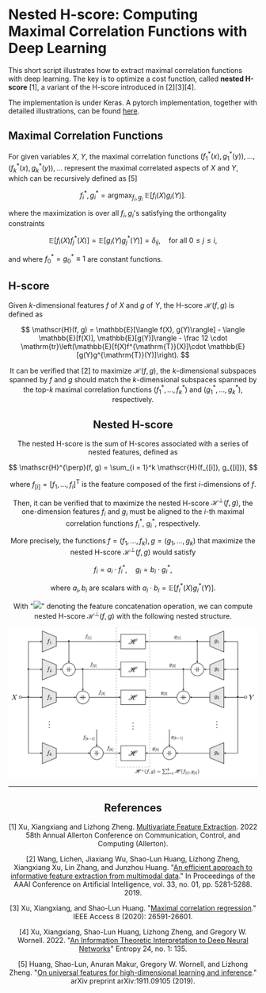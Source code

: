 # Nested H-score: Computing Maximal Correlation Functions with Deep Learning

This short script illustrates how to extract maximal correlation functions with deep learning. The key is to optimize a cost function, called **nested H-score** [1], a variant of the H-score introduced in [2][3][4].

The implementation is under Keras. A pytorch implementation, together with detailed illustrations, can be found [here](https://gilearning.github.io/NestedHScore/).


## Maximal Correlation Functions ##
For given variables $X$, $Y$, the maximal correlation functions $(f_1^\ast(x), g_1^\ast(y)), \dots, (f_k^\ast(x), g_k^\ast(y)), \dots$ represent the maximal correlated aspects of $X$ and $Y$, which can be recursively defined as [5]

$$
f^\ast_i, g_i^\ast = \mathop{\arg \max}_{f_i, g_i} \ \mathbb{E}[f_i(X) g_i(Y)].
$$

where the maximization is over all $f_i, g_i$'s satisfying the orthongality constraints

$$
 \mathbb{E}[f_i(X)f_j^\ast(X)] = \mathbb{E}[g_i(Y)g_j^\ast(Y)] = \delta_{ij}, \quad\text{for all } 0 \leq j \leq i,
$$

and where $f_0^\ast = g_0^\ast \equiv 1$ are constant functions.

## H-score ##

Given $k$-dimensional features $f$ of $X$ and $g$ of $Y$, the H-score $\mathscr{H}(f, g)$ is defined as

$$
   \mathscr{H}(f, g) = \mathbb{E}[\langle f(X),  g(Y)\rangle] - \langle \mathbb{E}[f(X)],  \mathbb{E}[g(Y)]\rangle - \frac 12 \cdot \mathrm{tr}\left(\mathbb{E}[f(X)f^{\mathrm{T}}(X)]\cdot \mathbb{E}[g(Y)g^{\mathrm{T}}(Y)]\right).
$$
<center>

It can be verified that [2] to maximize $\mathscr{H}(f, g)$, the $k$-dimensional subspaces spanned by $f$ and $g$ should match the $k$-dimensional subspaces spanned by the top-$k$ maximal correlation functions $(f_1^\ast, \dots, f_k^\ast)$ and $(g_1^\ast, \dots, g_k^\ast)$, respectively.

## Nested H-score ##

The nested H-score is the sum of H-scores associated with a series of nested features, defined as
 
 $$
    \mathscr{H}^{\perp}(f, g) = \sum_{i = 1}^k \mathscr{H}(f_{[i]}, g_{[i]}),
 $$
 
 where $f_{[i]} = [f_1, \dots, f_i]^\mathrm{T}$  is the feature composed of the first $i$-dimensions of $f$.

Then, it can be verified that to maximize the nested H-score $\mathscr{H}^{\perp}(f, g)$, the one-dimension features $f_i$ and $g_i$  must be aligned to the $i$-th maximal correlation functions $f_i^\ast$, $g_i^\ast$, respectively.

More precisely, the functions $f = (f_1, \dots, f_k), g = (g_1, \dots, g_k)$ that maximize the nested H-score $\mathscr{H}^{\perp}(f, g)$ would satisfy

 $$
  f_i = a_i \cdot f_i^\ast, \quad g_i = b_i \cdot g_i^\ast,
 $$
 
 where $a_i, b_i$ are scalars with $a_i \cdot b_i = \mathbb{E}[f_i^\ast(X) g_i^\ast(Y)].$


With "<img src="https://render.githubusercontent.com/render/math?math=%2B%5C!%5C!%5C!%5C!%2B">" denoting the feature concatenation operation, we can compute nested H-score $\mathscr{H}^{\perp}(f, g)$ with the following nested structure.

<center>
<img src="images/nested_H.png" width="768">
</center>


---

## References ##

[1] Xu, Xiangxiang and Lizhong Zheng. [Multivariate Feature Extraction](https://ieeexplore.ieee.org/document/9929401). 2022 58th Annual Allerton Conference on Communication, Control, and Computing (Allerton).

[2] Wang, Lichen, Jiaxiang Wu, Shao-Lun Huang, Lizhong Zheng, Xiangxiang Xu, Lin Zhang, and Junzhou Huang. "[An efficient approach to informative feature extraction from multimodal data](https://ojs.aaai.org/index.php/AAAI/article/view/4464)." In Proceedings of the AAAI Conference on Artificial Intelligence, vol. 33, no. 01, pp. 5281-5288. 2019.

[3] Xu, Xiangxiang, and Shao-Lun Huang. "[Maximal correlation regression](https://ieeexplore.ieee.org/abstract/document/8979352)." IEEE Access 8 (2020): 26591-26601.

[4] Xu, Xiangxiang, Shao-Lun Huang, Lizhong Zheng, and Gregory W. Wornell. 2022. "[An Information Theoretic Interpretation to Deep Neural Networks](https://www.mdpi.com/1099-4300/24/1/135)" Entropy 24, no. 1: 135.

[5] Huang, Shao-Lun, Anuran Makur, Gregory W. Wornell, and Lizhong Zheng. "[On universal features for high-dimensional learning and inference](https://arxiv.org/pdf/1911.09105.pdf)." arXiv preprint arXiv:1911.09105 (2019).

